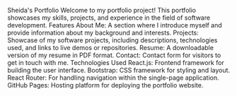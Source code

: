 Sheida's Portfolio
Welcome to my portfolio project! This portfolio showcases my skills, projects, and experience in the field of software development.
Features
About Me: A section where I introduce myself and provide information about my background and interests.
Projects: Showcase of my software projects, including descriptions, technologies used, and links to live demos or repositories.
Resume: A downloadable version of my resume in PDF format.
Contact: Contact form for visitors to get in touch with me.
Technologies Used
React.js: Frontend framework for building the user interface.
Bootstrap: CSS framework for styling and layout.
React Router: For handling navigation within the single-page application.
GitHub Pages: Hosting platform for deploying the portfolio website.
